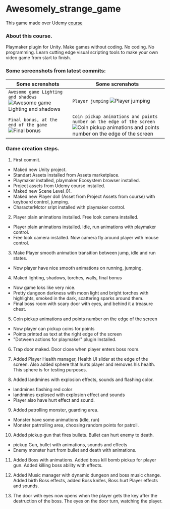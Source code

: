 # Awesomely_strange_game
This game made over Udemy [course](https://www.udemy.com/cant-code-who-cares-make-games-anyway/learn/v4/content)

### About this course.
Playmaker plugin for Unity. Make games without coding.
No coding. No programming. Learn cutting edge visual scripting tools to make your own video game from start to finish.

### Some screenshots from latest commits:

| Some screnshots | Some screnshots |
| --- | --- |
| `Awesome game Lighting and shadows ` ![Awesome game Lighting and shadows](https://user-images.githubusercontent.com/28482025/57582441-62adbf80-74b4-11e9-9130-9c04e370023a.png) | `Player jumping` ![Player jumping](https://user-images.githubusercontent.com/28482025/57582453-883ac900-74b4-11e9-86fb-8a8155e28a12.png) |
| `Final bonus, at the end of the game`![Final bonus](https://user-images.githubusercontent.com/28482025/57582462-a3a5d400-74b4-11e9-8b74-43d5d4382333.png) | `Coin pickup animations and points number on the edge of the screen`![Coin pickup animations and points number on the edge of the screen](https://user-images.githubusercontent.com/28482025/57584684-8d584200-74cd-11e9-9608-af5687e3a6e8.png) |


### Game creation steps.
1. First commit.
* Maked new Unity project. 
* Standart Assets installed from Assets marketplace. 
* Playmaker installed, playmaker Ecosystem browser installed.
* Project assets from Udemy course installed.
* Maked new Scene Level_01.
* Maked new Player doll (Asset from Project Assets from course) with keyboard control, jumping. 
* CharacterMotor sript installed with playmaker control.

2. Player plain animations installed. Free look camera installed.
* Player plain animations installed. Idle, run animations with playmaker control.
* Free look camera installed. Now camera fly around player with mouse control.

3. Make Player smooth animation transition between jump, idle and run states.
* Now player have nice smooth animations on running, jumping.

4. Maked lighting, shadows, torches, walls, final bonus
* Now game loks like very nice.
* Pretty dungeon darkness with moon light and bright torches with highlights, smoked in the dark, scattering sparks around them.
* Final boss room with scary door with eyes, and behind it a treasure chest.

5. Coin pickup animations and points number on the edge of the screen
* Now player can pickup coins for points
* Points printed as text at the right edge of the screen
* "Dotween actions for playmaker" plugin Installed.

6. Trap door maked. Door close when player enters boss room. 

7. Added Player Health manager, Health UI slider at the edge of the screen. 
Also added sphere that hurts player and removes his health. This sphere is for testing purposes.

8. Added landmines with explosion effects, sounds and flashing color.
- landmines flashing red color
- landmines explosed with explosion effect and sounds
- Player also have hurt effect and sound.

9. Added patrolling monster, guarding area.
- Monster have some animations (idle, run)
- Monster patrrolling area, choosing random points for patroll.

10. Added pickup gun that fires bullets. Bullet can hurt enemy to death.
- pickup Gun, bullet with animations, sounds and effects
- Enemy monster hurt from bullet and death with animations.

11. Added Boss with animations. Added boss kill bomb pickup for player gun. Added killing boss ability with effects.

12. Added Music manager with dynamic dungeon and boss music change. Added birth Boss effects, added Boss knifes, Boss hurt Player effects and sounds.

13. The door with eyes now opens when the player gets the key after the destruction of the boss. The eyes on the door turn, watching the player. 

